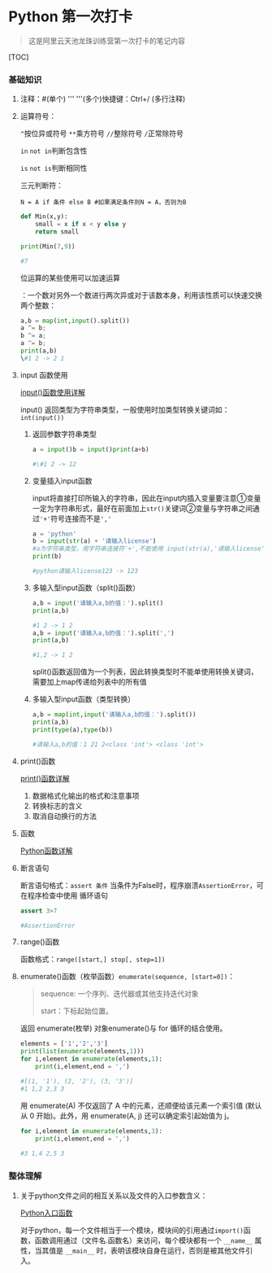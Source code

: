 # Python 第一次打卡

> 这是阿里云天池龙珠训练营第一次打卡的笔记内容

[TOC]



### 基础知识

1. 注释：#(单个)  ''' '''(多个)快捷键：Ctrl+/ (多行注释)

2. 运算符号：

   `^`按位异或符号 `**`乘方符号 `//`整除符号 `/`正常除符号

   `in` `not in`判断包含性

   `is` `not is`判断相同性

   三元判断符：

   `N = A if 条件 else B #如果满足条件则N = A，否则为B`

   ```python
   def Min(x,y):
       small = x if x < y else y
       return small
   
   print(Min(7,9))
   
   #7
   ```


   位运算的某些使用可以加速运算

   ：一个数对另外一个数进行两次异或对于该数本身，利用该性质可以快速交换两个整数：

   ```python
   a,b = map(int,input().split())
   a ^= b;
   b ^= a;
   a ^= b;
   print(a,b)
   \#1 2 -> 2 1
   ```

3. input 函数使用

   [input()函数使用详解](https://blog.csdn.net/qq_46018836/article/details/105199040?ops_request_misc=%7B%22request%5Fid%22%3A%22163386252716780262594166%22%2C%22scm%22%3A%2220140713.130102334..%22%7D&request_id=163386252716780262594166&biz_id=0&utm_medium=distribute.pc_search_result.none-task-blog-2~all~sobaiduend~default-1-105199040.pc_search_result_control_group&utm_term=python+input函数&spm=1018.2226.3001.4187)

   input() 返回类型为字符串类型，一般使用时加类型转换关键词如：`int(input())`

   1. 返回参数字符串类型

      ```python
      a = input()b = input()print(a+b)
      
      #\#1 2 -> 12
      ```

   2. 变量插入input函数

      input将直接打印所输入的字符串，因此在input内插入变量要注意①变量一定为字符串形式，最好在前面加上`str()`关键词②变量与字符串之间通过`'+'`符号连接而不是`','`

      ```python
      a = 'python'
      b = input(str(a) + '请输入license')
      #a为字符串类型，用字符串连接符'+',不能使用 input(str(a),'请输入license'),','为分割字符串和变量的符号
      print(b)
      
      #python请输入license123 -> 123
      ```

   3. 多输入型input函数（split()函数）

      ```python
      a,b = input('请输入a,b的值：').split()
      print(a,b)
      
      #1 2 -> 1 2
      a,b = input('请输入a,b的值：').split(',')
      print(a,b)
      
      #1,2 -> 1 2
      ```

      split()函数返回值为一个列表，因此转换类型时不能单使用转换关键词，需要加上map传递给列表中的所有值

   4. 多输入型input函数（类型转换）

      ```python
      a,b = map(int,input('请输入a,b的值：').split())
      print(a,b)
      print(type(a),type(b))
      
      #请输入a,b的值：1 21 2<class 'int'> <class 'int'>
      ```

4. print()函数

   [print()函数详解](https://blog.csdn.net/sinat_28576553/article/details/81154912?ops_request_misc=&request_id=&biz_id=102&utm_term=python%20print&utm_medium=distribute.pc_search_result.none-task-blog-2~all~sobaiduweb~default-0-81154912.nonecase&spm=1018.2226.3001.4187)

   1. 数据格式化输出的格式和注意事项
   2. 转换标志的含义
   3. 取消自动换行的方法

5. 函数

   [Python函数详解](https://blog.csdn.net/weixin_45393094/article/details/105264311?ops_request_misc=%7B%22request%5Fid%22%3A%22163387102416780264060519%22%2C%22scm%22%3A%2220140713.130102334..%22%7D&request_id=163387102416780264060519&biz_id=0&utm_medium=distribute.pc_search_result.none-task-blog-2~all~top_positive~default-1-105264311.pc_search_result_control_group&utm_term=python函数&spm=1018.2226.3001.4187)

6. 断言语句

   断言语句格式：`assert 条件` 当条件为False时，程序崩溃`AssertionError`，可在程序检查中使用
   循环语句

   ```python
   assert 3>7
   
   #AssertionError
   ```

7. range()函数

   函数格式：`range([start,] stop[, step=1])`

8. enumerate()函数（枚举函数）`enumerate(sequence, [start=0])`：

   > sequence: 一个序列、迭代器或其他支持迭代对象
   >
   > start：下标起始位置。

   返回 enumerate(枚举) 对象enumerate()与 for 循环的结合使用。

   ```python
   elements = ['1','2','3']
   print(list(enumerate(elements,1)))
   for i,element in enumerate(elements,1):
       print(i,element,end = ',')
   
   #[(1, '1'), (2, '2'), (3, '3')]
   #1 1,2 2,3 3
   ```

   用 enumerate(A) 不仅返回了 A 中的元素，还顺便给该元素一个索引值 (默认从 0 开始)。此外，用 enumerate(A, j) 还可以确定索引起始值为 j。

   ```python
   for i,element in enumerate(elements,3):
       print(i,element,end = ',')
       
   #3 1,4 2,5 3
   ```

   

### 整体理解

1. 关于python文件之间的相互关系以及文件的入口参数含义：

   [Python入口函数](https://blog.csdn.net/Iron_Ye/article/details/80044242?ops_request_misc=%7B%22request%5Fid%22%3A%22163387300916780274144200%22%2C%22scm%22%3A%2220140713.130102334.pc%5Fall.%22%7D&request_id=163387300916780274144200&biz_id=0&utm_medium=distribute.pc_search_result.none-task-blog-2~all~first_rank_ecpm_v1~rank_v31_ecpm-3-80044242.pc_search_result_control_group&utm_term=python+函数入口参数为列表&spm=1018.2226.3001.4187)

   对于python，每一个文件相当于一个模块，模块间的引用通过`import()`函数，函数调用通过（文件名.函数名）来访问，每个模块都有一个 `__name__` 属性，当其值是 `__main__` 时，表明该模块自身在运行，否则是被其他文件引入。
